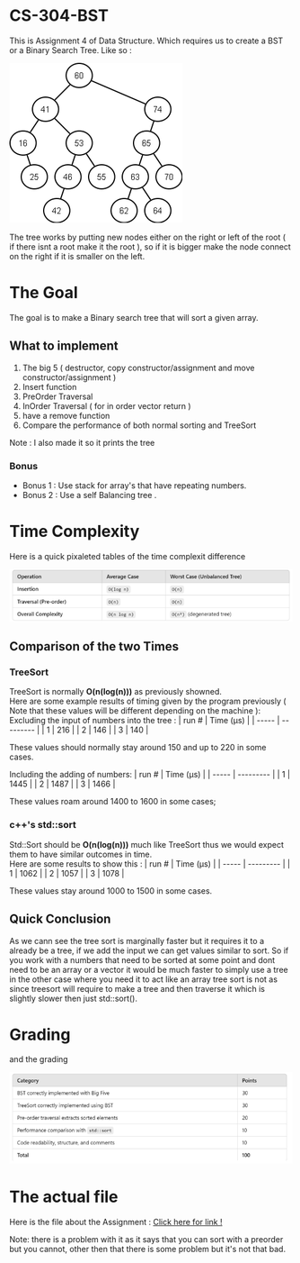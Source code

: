 # CS-304-BST
This is Assignment 4 of Data Structure. Which requires us to create a BST or a Binary Search Tree. 
Like so : 

![alt text](images/image.png)

The tree works by putting new nodes either on the right or left of the root ( if there isnt a root make it the root ), so if it is bigger make the node connect on the right if it is smaller on the left.

# The Goal
The goal is to make a Binary search tree that will sort a given array.

## What to implement 
1. The big 5 ( destructor, copy constructor/assignment and move constructor/assignment )
2. Insert function
3. PreOrder Traversal
4. InOrder Traversal ( for in order vector return )
5. have a remove function
6. Compare the performance of both normal sorting and TreeSort

Note : I also made it so it prints the tree


###     Bonus
- Bonus 1 : Use stack for array's that have repeating numbers.
- Bonus 2 : Use a self Balancing tree .

# Time Complexity 

Here is a quick pixaleted tables of the time complexit difference

![Boo !!!](images/Time.png)

## Comparison of the two Times 

###     TreeSort 
TreeSort is normally __**O**(n(log(n)))__ as previously showned.\
Here are some example results of timing given by the program previously ( Note that these values will be different depending on the machine ):\
Excluding the input of numbers into the tree : 
| run # | Time (μs) |
| ----- | --------- |
|   1   | 216       |
|   2   | 146       |
|   3   | 140       |

These values should normally stay around 150 and up to 220 in some cases.

Including the adding of numbers: 
| run # | Time (μs) |
| ----- | --------- |
|   1   | 1445      |
|   2   | 1487      |
|   3   | 1466      |

These values roam around 1400 to 1600 in some cases;


###     c++'s std::sort
Std::Sort should be __**O**(n(log(n)))__ much like TreeSort thus we would expect them to have similar outcomes in time.\
Here are some results to show this : 
| run # | Time (μs) |
| ----- | --------- |
|   1   | 1062      |
|   2   | 1057      |
|   3   | 1078      |

These values stay around 1000 to 1500 in some cases.

## Quick Conclusion
As we cann see the tree sort is marginally faster but it requires it to a already be a tree, if we add the input we can get values similar to sort. So if you work with a numbers that need to be sorted at some point and dont need to be an array or a vector it would be much faster to simply use a tree in the other case where you need it to act like an array tree sort is not as since treesort will require to make a tree and then traverse it which is slightly slower then just std::sort().

# Grading

and the grading

![ AAHHH !](images/Grading.png)

# The actual file 
Here is the file about the Assignment : [Click here for link !](Documents/CS304_A4_treesort.pdf)

Note: there is a problem with it as it says that you can sort with a preorder but you cannot, other then that there is some problem but it's not that bad.
